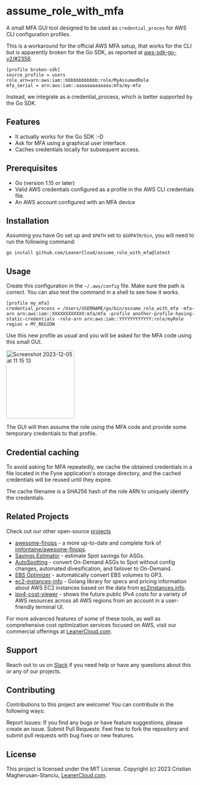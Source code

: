 # assume_role_with_mfa

A small MFA GUI tool designed to be used as `credential_proces` for AWS CLI configuration profiles.

This is a workaround for the official AWS MFA setup, that works for the CLI but is apparently broken for the Go SDK, as reported at [aws-sdk-go-v2/#2356](https://github.com/aws/aws-sdk-go-v2/issues/2356).

```text
[profile broken-sdk]
source_profile = users
role_arn=arn:aws:iam::bbbbbbbbbbbb:role/MyAssumedRole
mfa_serial = arn:aws:iam::aaaaaaaaaaaaa:mfa/my-mfa
```

Instead, we integrate as a credential_process, which is better supported by the Go SDK.

## Features

- It actually works for the Go SDK :-D
- Ask for MFA using a graphical user interface.
- Caches credentials locally for subsequent access.

## Prerequisites

- Go (version 1.15 or later)
- Valid AWS credentials configured as a profile in the AWS CLI credentials file.
- An AWS account configured with an MFA device

## Installation

Assuming you have Go set up and `$PATH` set to `$GOPATH/bin`, you will need to run the following command:

```shell
go install github.com/LeanerCloud/assume_role_with_mfa@latest
```

## Usage

Create this configuration in the `~/.aws/config` file. Make sure the path is correct. You can also test the command in a shell to see how it works. 

```text
[profile my_mfa]
credential_process = /Users/USERNAME/go/bin/assume_role_with_mfa -mfa-arn arn:aws:iam::XXXXXXXXXXXX:mfa/mfa -profile another-profile-having-static-credentials -role-arn arn:aws:iam::YYYYYYYYYYYY:role/myRole
region = MY_REGION
```

Use this new profile as usual and you will be asked for the MFA code using this small GUI.

<img width="181" alt="Screenshot 2023-12-05 at 11 15 13" src="https://github.com/LeanerCloud/assume_role_with_mfa/assets/95209/80aa3c5d-a485-40a9-919a-ba0068bedf5b">

The GUI will then assume the role using the MFA code and provide some temporary credentials to that profile.

## Credential caching

To avoid asking for MFA repeatedly, we cache the obtained credentials in a file located in the Fyne application's storage directory, and the cached credentials will be reused until they expire.

The cache filename is a SHA256 hash of the role ARN to uniquely identify the credentials.

## Related Projects

Check out our other open-source [projects](https://github.com/LeanerCloud)

- [awesome-finops](https://github.com/LeanerCloud/awesome-finops) - a more up-to-date and complete fork of [jmfontaine/awesome-finops](https://github.com/jmfontaine/awesome-finops).
- [Savings Estimator](https://github.com/LeanerCloud/savings-estimator) - estimate Spot savings for ASGs.
- [AutoSpotting](https://github.com/LeanerCloud/AutoSpotting) - convert On-Demand ASGs to Spot without config changes, automated divesification, and failover to On-Demand.
- [EBS Optimizer](https://github.com/LeanerCloud/EBSOptimizer) - automatically convert EBS volumes to GP3.
- [ec2-instances-info](https://github.com/LeanerCloud/ec2-instances-info) - Golang library for specs and pricing information about AWS EC2 instances based on the data from [ec2instances.info](https://ec2instances.info).
- [ipv4-cost-viewer](https://github.com/LeanerCloud/aws-ipv4-cost-viewer) - shows the future public IPv4 costs for a variety of AWS resources across all AWS regions from an account in a user-friendly terminal UI.

For more advanced features of some of these tools, as well as comprehensive cost optimization services focused on AWS, visit our commercial offerings at [LeanerCloud.com](https://www.LeanerCloud.com).

## Support

Reach out to us on [Slack](https://join.slack.com/t/leanercloud/shared_invite/zt-xodcoi9j-1IcxNozXx1OW0gh_N08sjg) if you need help or have any questions about this or any of our projects.

## Contributing

Contributions to this project are welcome! You can contribute in the following ways:

Report Issues: If you find any bugs or have feature suggestions, please create an issue.
Submit Pull Requests: Feel free to fork the repository and submit pull requests with bug fixes or new features.

## License

This project is licensed under the MIT License.
Copyright (c) 2023 Cristian Magherusan-Stanciu, [LeanerCloud.com](https://LeanerCloud.com).

